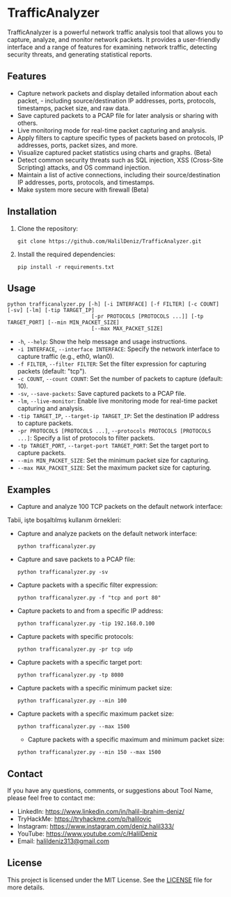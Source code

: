 # TrafficAnalyzer

TrafficAnalyzer is a powerful network traffic analysis tool that allows you to capture, analyze, and monitor network packets. It provides a user-friendly interface and a range of features for examining network traffic, detecting security threats, and generating statistical reports.

## Features

- Capture network packets and display detailed information about each packet, -
                  including source/destination IP addresses, ports, protocols, timestamps, packet size, and raw data.
- Save captured packets to a PCAP file for later analysis or sharing with others.
- Live monitoring mode for real-time packet capturing and analysis.
- Apply filters to capture specific types of packets based on protocols, IP addresses, ports, packet sizes, and more.
- Visualize captured packet statistics using charts and graphs. (Beta)
- Detect common security threats such as SQL injection, XSS (Cross-Site Scripting) attacks, and OS command injection.
- Maintain a list of active connections, including their source/destination IP addresses, ports, protocols, and timestamps.
- Make system more secure with firewall (Beta)
## Installation

1. Clone the repository:

   ```shell
   git clone https://github.com/HalilDeniz/TrafficAnalyzer.git
   ```

2. Install the required dependencies:

   ```shell
   pip install -r requirements.txt
   ```

## Usage

```shell
python trafficanalyzer.py [-h] [-i INTERFACE] [-f FILTER] [-c COUNT] [-sv] [-lm] [-tip TARGET_IP]
                           [-pr PROTOCOLS [PROTOCOLS ...]] [-tp TARGET_PORT] [--min MIN_PACKET_SIZE]
                           [--max MAX_PACKET_SIZE]
```

- `-h`, `--help`: Show the help message and usage instructions.
- `-i INTERFACE`, `--interface INTERFACE`: Specify the network interface to capture traffic (e.g., eth0, wlan0).
- `-f FILTER`, `--filter FILTER`: Set the filter expression for capturing packets (default: "tcp").
- `-c COUNT`, `--count COUNT`: Set the number of packets to capture (default: 10).
- `-sv`, `--save-packets`: Save captured packets to a PCAP file.
- `-lm`, `--live-monitor`: Enable live monitoring mode for real-time packet capturing and analysis.
- `-tip TARGET_IP`, `--target-ip TARGET_IP`: Set the destination IP address to capture packets.
- `-pr PROTOCOLS [PROTOCOLS ...]`, `--protocols PROTOCOLS [PROTOCOLS ...]`: Specify a list of protocols to filter packets.
- `-tp TARGET_PORT`, `--target-port TARGET_PORT`: Set the target port to capture packets.
- `--min MIN_PACKET_SIZE`: Set the minimum packet size for capturing.
- `--max MAX_PACKET_SIZE`: Set the maximum packet size for capturing.

## Examples

- Capture and analyze 100 TCP packets on the default network interface:

Tabii, işte boşaltılmış kullanım örnekleri:

- Capture and analyze packets on the default network interface:

  ```shell
  python trafficanalyzer.py
  ```

- Capture and save packets to a PCAP file:

  ```shell
  python trafficanalyzer.py -sv
  ```

- Capture packets with a specific filter expression:

  ```shell
  python trafficanalyzer.py -f "tcp and port 80"
  ```

- Capture packets to and from a specific IP address:

  ```shell
  python trafficanalyzer.py -tip 192.168.0.100
  ```

- Capture packets with specific protocols:

  ```shell
  python trafficanalyzer.py -pr tcp udp
  ```

- Capture packets with a specific target port:

  ```shell
  python trafficanalyzer.py -tp 8080
  ```

- Capture packets with a specific minimum packet size:

  ```shell
  python trafficanalyzer.py --min 100
  ```

- Capture packets with a specific maximum packet size:

  ```shell
  python trafficanalyzer.py --max 1500
  ```
  
  - Capture packets with a specific maximum and minimum packet size:

  ```shell
  python trafficanalyzer.py --min 150 --max 1500
  ```


## Contact

If you have any questions, comments, or suggestions about Tool Name, please feel free to contact me:

- LinkedIn: https://www.linkedin.com/in/halil-ibrahim-deniz/
- TryHackMe: https://tryhackme.com/p/halilovic
- Instagram: https://www.instagram.com/deniz.halil333/
- YouTube: https://www.youtube.com/c/HalilDeniz
- Email: halildeniz313@gmail.com

## License

This project is licensed under the MIT License. See the [LICENSE](LICENSE) file for more details.

